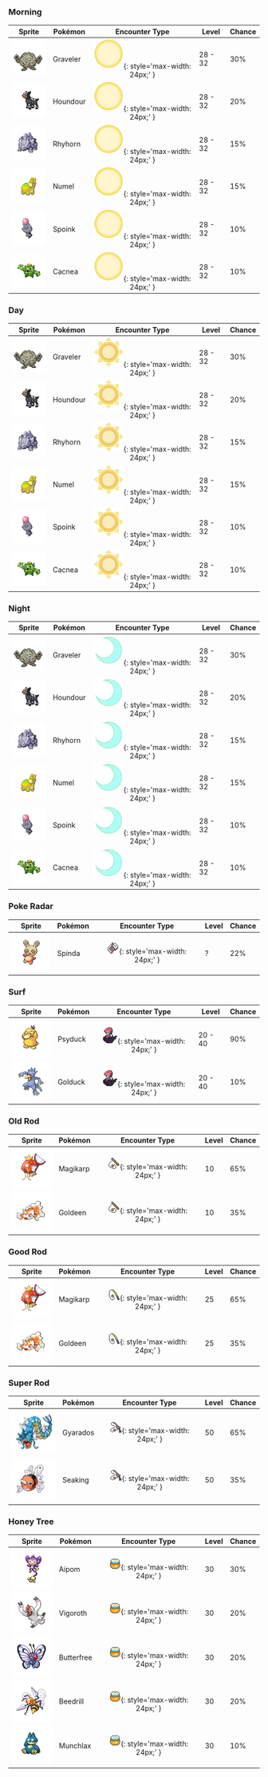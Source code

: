 ### Morning

| Sprite | Pokémon | Encounter Type | Level | Chance |
|:------:|---------|:--------------:|-------|--------|
| ![Graveler](../../assets/sprites/graveler/front.gif) | Graveler | ![Morning](../../assets/encounter_types/morning.png){: style='max-width: 24px;' } | 28 - 32 | 30% |
| ![Houndour](../../assets/sprites/houndour/front.gif) | Houndour | ![Morning](../../assets/encounter_types/morning.png){: style='max-width: 24px;' } | 28 - 32 | 20% |
| ![Rhyhorn](../../assets/sprites/rhyhorn/front.gif) | Rhyhorn | ![Morning](../../assets/encounter_types/morning.png){: style='max-width: 24px;' } | 28 - 32 | 15% |
| ![Numel](../../assets/sprites/numel/front.gif) | Numel | ![Morning](../../assets/encounter_types/morning.png){: style='max-width: 24px;' } | 28 - 32 | 15% |
| ![Spoink](../../assets/sprites/spoink/front.gif) | Spoink | ![Morning](../../assets/encounter_types/morning.png){: style='max-width: 24px;' } | 28 - 32 | 10% |
| ![Cacnea](../../assets/sprites/cacnea/front.gif) | Cacnea | ![Morning](../../assets/encounter_types/morning.png){: style='max-width: 24px;' } | 28 - 32 | 10% |

### Day

| Sprite | Pokémon | Encounter Type | Level | Chance |
|:------:|---------|:--------------:|-------|--------|
| ![Graveler](../../assets/sprites/graveler/front.gif) | Graveler | ![Day](../../assets/encounter_types/day.png){: style='max-width: 24px;' } | 28 - 32 | 30% |
| ![Houndour](../../assets/sprites/houndour/front.gif) | Houndour | ![Day](../../assets/encounter_types/day.png){: style='max-width: 24px;' } | 28 - 32 | 20% |
| ![Rhyhorn](../../assets/sprites/rhyhorn/front.gif) | Rhyhorn | ![Day](../../assets/encounter_types/day.png){: style='max-width: 24px;' } | 28 - 32 | 15% |
| ![Numel](../../assets/sprites/numel/front.gif) | Numel | ![Day](../../assets/encounter_types/day.png){: style='max-width: 24px;' } | 28 - 32 | 15% |
| ![Spoink](../../assets/sprites/spoink/front.gif) | Spoink | ![Day](../../assets/encounter_types/day.png){: style='max-width: 24px;' } | 28 - 32 | 10% |
| ![Cacnea](../../assets/sprites/cacnea/front.gif) | Cacnea | ![Day](../../assets/encounter_types/day.png){: style='max-width: 24px;' } | 28 - 32 | 10% |

### Night

| Sprite | Pokémon | Encounter Type | Level | Chance |
|:------:|---------|:--------------:|-------|--------|
| ![Graveler](../../assets/sprites/graveler/front.gif) | Graveler | ![Night](../../assets/encounter_types/night.png){: style='max-width: 24px;' } | 28 - 32 | 30% |
| ![Houndour](../../assets/sprites/houndour/front.gif) | Houndour | ![Night](../../assets/encounter_types/night.png){: style='max-width: 24px;' } | 28 - 32 | 20% |
| ![Rhyhorn](../../assets/sprites/rhyhorn/front.gif) | Rhyhorn | ![Night](../../assets/encounter_types/night.png){: style='max-width: 24px;' } | 28 - 32 | 15% |
| ![Numel](../../assets/sprites/numel/front.gif) | Numel | ![Night](../../assets/encounter_types/night.png){: style='max-width: 24px;' } | 28 - 32 | 15% |
| ![Spoink](../../assets/sprites/spoink/front.gif) | Spoink | ![Night](../../assets/encounter_types/night.png){: style='max-width: 24px;' } | 28 - 32 | 10% |
| ![Cacnea](../../assets/sprites/cacnea/front.gif) | Cacnea | ![Night](../../assets/encounter_types/night.png){: style='max-width: 24px;' } | 28 - 32 | 10% |

### Poke Radar

| Sprite | Pokémon | Encounter Type | Level | Chance |
|:------:|---------|:--------------:|-------|--------|
| ![Spinda](../../assets/sprites/spinda/front.gif) | Spinda | ![Poke Radar](../../assets/encounter_types/poke_radar.png){: style='max-width: 24px;' } | ? | 22% |

### Surf

| Sprite | Pokémon | Encounter Type | Level | Chance |
|:------:|---------|:--------------:|-------|--------|
| ![Psyduck](../../assets/sprites/psyduck/front.gif) | Psyduck | ![Surf](../../assets/encounter_types/surf.png){: style='max-width: 24px;' } | 20 - 40 | 90% |
| ![Golduck](../../assets/sprites/golduck/front.gif) | Golduck | ![Surf](../../assets/encounter_types/surf.png){: style='max-width: 24px;' } | 20 - 40 | 10% |

### Old Rod

| Sprite | Pokémon | Encounter Type | Level | Chance |
|:------:|---------|:--------------:|-------|--------|
| ![Magikarp](../../assets/sprites/magikarp/front.gif) | Magikarp | ![Old Rod](../../assets/encounter_types/old_rod.png){: style='max-width: 24px;' } | 10 | 65% |
| ![Goldeen](../../assets/sprites/goldeen/front.gif) | Goldeen | ![Old Rod](../../assets/encounter_types/old_rod.png){: style='max-width: 24px;' } | 10 | 35% |

### Good Rod

| Sprite | Pokémon | Encounter Type | Level | Chance |
|:------:|---------|:--------------:|-------|--------|
| ![Magikarp](../../assets/sprites/magikarp/front.gif) | Magikarp | ![Good Rod](../../assets/encounter_types/good_rod.png){: style='max-width: 24px;' } | 25 | 65% |
| ![Goldeen](../../assets/sprites/goldeen/front.gif) | Goldeen | ![Good Rod](../../assets/encounter_types/good_rod.png){: style='max-width: 24px;' } | 25 | 35% |

### Super Rod

| Sprite | Pokémon | Encounter Type | Level | Chance |
|:------:|---------|:--------------:|-------|--------|
| ![Gyarados](../../assets/sprites/gyarados/front.gif) | Gyarados | ![Super Rod](../../assets/encounter_types/super_rod.png){: style='max-width: 24px;' } | 50 | 65% |
| ![Seaking](../../assets/sprites/seaking/front.gif) | Seaking | ![Super Rod](../../assets/encounter_types/super_rod.png){: style='max-width: 24px;' } | 50 | 35% |

### Honey Tree

| Sprite | Pokémon | Encounter Type | Level | Chance |
|:------:|---------|:--------------:|-------|--------|
| ![Aipom](../../assets/sprites/aipom/front.gif) | Aipom | ![Honey Tree](../../assets/encounter_types/honey_tree.png){: style='max-width: 24px;' } | 30 | 30% |
| ![Vigoroth](../../assets/sprites/vigoroth/front.gif) | Vigoroth | ![Honey Tree](../../assets/encounter_types/honey_tree.png){: style='max-width: 24px;' } | 30 | 20% |
| ![Butterfree](../../assets/sprites/butterfree/front.gif) | Butterfree | ![Honey Tree](../../assets/encounter_types/honey_tree.png){: style='max-width: 24px;' } | 30 | 20% |
| ![Beedrill](../../assets/sprites/beedrill/front.gif) | Beedrill | ![Honey Tree](../../assets/encounter_types/honey_tree.png){: style='max-width: 24px;' } | 30 | 20% |
| ![Munchlax](../../assets/sprites/munchlax/front.gif) | Munchlax | ![Honey Tree](../../assets/encounter_types/honey_tree.png){: style='max-width: 24px;' } | 30 | 10% |

